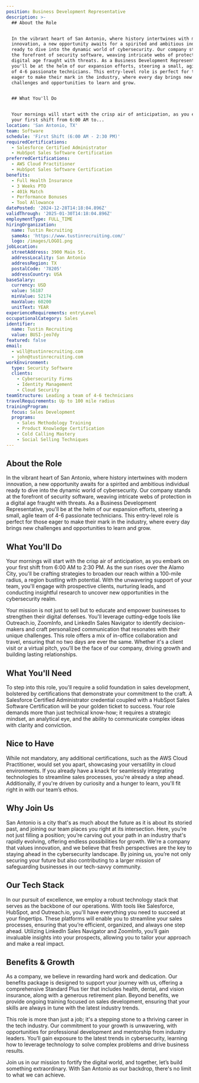 ```yaml
---
position: Business Development Representative
description: >-
  ## About the Role


  In the vibrant heart of San Antonio, where history intertwines with modern
  innovation, a new opportunity awaits for a spirited and ambitious individual
  ready to dive into the dynamic world of cybersecurity. Our company stands at
  the forefront of security software, weaving intricate webs of protection in a
  digital age fraught with threats. As a Business Development Representative,
  you'll be at the helm of our expansion efforts, steering a small, agile team
  of 4-6 passionate technicians. This entry-level role is perfect for those
  eager to make their mark in the industry, where every day brings new
  challenges and opportunities to learn and grow.


  ## What You'll Do


  Your mornings will start with the crisp air of anticipation, as you embark on
  your first shift from 6:00 AM to...
location: 'San Antonio, TX'
team: Software
schedule: 'First Shift (6:00 AM - 2:30 PM)'
requiredCertifications:
  - Salesforce Certified Administrator
  - HubSpot Sales Software Certification
preferredCertifications:
  - AWS Cloud Practitioner
  - HubSpot Sales Software Certification
benefits:
  - Full Health Insurance
  - 3 Weeks PTO
  - 401k Match
  - Performance Bonuses
  - Tool Allowance
datePosted: '2024-12-28T14:18:04.896Z'
validThrough: '2025-01-30T14:18:04.896Z'
employmentType: FULL_TIME
hiringOrganization:
  name: Tustin Recruiting
  sameAs: 'https://www.tustinrecruiting.com/'
  logo: /images/LOGO1.png
jobLocation:
  streetAddress: 3900 Main St.
  addressLocality: San Antonio
  addressRegion: TX
  postalCode: '78205'
  addressCountry: USA
baseSalary:
  currency: USD
  value: 56187
  minValue: 52174
  maxValue: 60200
  unitText: YEAR
experienceRequirements: entryLevel
occupationalCategory: Sales
identifier:
  name: Tustin Recruiting
  value: BUSI-jeo7dy
featured: false
email:
  - will@tustinrecruiting.com
  - john@tustinrecruiting.com
workEnvironment:
  type: Security Software
  clients:
    - Cybersecurity Firms
    - Identity Management
    - Cloud Security
teamStructure: Leading a team of 4-6 technicians
travelRequirements: Up to 100 mile radius
trainingProgram:
  focus: Sales Development
  programs:
    - Sales Methodology Training
    - Product Knowledge Certification
    - Cold Calling Mastery
    - Social Selling Techniques
---
```




## About the Role

In the vibrant heart of San Antonio, where history intertwines with modern innovation, a new opportunity awaits for a spirited and ambitious individual ready to dive into the dynamic world of cybersecurity. Our company stands at the forefront of security software, weaving intricate webs of protection in a digital age fraught with threats. As a Business Development Representative, you'll be at the helm of our expansion efforts, steering a small, agile team of 4-6 passionate technicians. This entry-level role is perfect for those eager to make their mark in the industry, where every day brings new challenges and opportunities to learn and grow.

## What You'll Do

Your mornings will start with the crisp air of anticipation, as you embark on your first shift from 6:00 AM to 2:30 PM. As the sun rises over the Alamo City, you'll be crafting strategies to broaden our reach within a 100-mile radius, a region bustling with potential. With the unwavering support of your team, you'll engage with prospective clients, nurturing leads, and conducting insightful research to uncover new opportunities in the cybersecurity realm.

Your mission is not just to sell but to educate and empower businesses to strengthen their digital defenses. You'll leverage cutting-edge tools like Outreach.io, ZoomInfo, and LinkedIn Sales Navigator to identify decision-makers and craft personalized communication that resonates with their unique challenges. This role offers a mix of in-office collaboration and travel, ensuring that no two days are ever the same. Whether it's a client visit or a virtual pitch, you’ll be the face of our company, driving growth and building lasting relationships.

## What You'll Need

To step into this role, you'll require a solid foundation in sales development, bolstered by certifications that demonstrate your commitment to the craft. A Salesforce Certified Administrator credential coupled with a HubSpot Sales Software Certification will be your golden ticket to success. Your role demands more than just technical know-how; it requires a strategic mindset, an analytical eye, and the ability to communicate complex ideas with clarity and conviction.

## Nice to Have

While not mandatory, any additional certifications, such as the AWS Cloud Practitioner, would set you apart, showcasing your versatility in cloud environments. If you already have a knack for seamlessly integrating technologies to streamline sales processes, you're already a step ahead. Additionally, if you're driven by curiosity and a hunger to learn, you'll fit right in with our team’s ethos.

## Why Join Us

San Antonio is a city that's as much about the future as it is about its storied past, and joining our team places you right at its intersection. Here, you’re not just filling a position; you’re carving out your path in an industry that's rapidly evolving, offering endless possibilities for growth. We're a company that values innovation, and we believe that fresh perspectives are the key to staying ahead in the cybersecurity landscape. By joining us, you’re not only securing your future but also contributing to a larger mission of safeguarding businesses in our tech-savvy community.

## Our Tech Stack

In our pursuit of excellence, we employ a robust technology stack that serves as the backbone of our operations. With tools like Salesforce, HubSpot, and Outreach.io, you'll have everything you need to succeed at your fingertips. These platforms will enable you to streamline your sales processes, ensuring that you’re efficient, organized, and always one step ahead. Utilizing LinkedIn Sales Navigator and ZoomInfo, you’ll gain invaluable insights into your prospects, allowing you to tailor your approach and make a real impact.

## Benefits & Growth

As a company, we believe in rewarding hard work and dedication. Our benefits package is designed to support your journey with us, offering a comprehensive Standard Plus tier that includes health, dental, and vision insurance, along with a generous retirement plan. Beyond benefits, we provide ongoing training focused on sales development, ensuring that your skills are always in tune with the latest industry trends. 

This role is more than just a job; it's a stepping stone to a thriving career in the tech industry. Our commitment to your growth is unwavering, with opportunities for professional development and mentorship from industry leaders. You’ll gain exposure to the latest trends in cybersecurity, learning how to leverage technology to solve complex problems and drive business results.

Join us in our mission to fortify the digital world, and together, let’s build something extraordinary. With San Antonio as our backdrop, there's no limit to what we can achieve.
